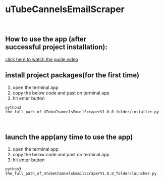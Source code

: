 # uTubeCannelsEmailScraper
<br>

## How to use the app (after successful project installation):
<a href="https://vimeo.com/914775867?share=copy" target="_blank">click here to watch the guide video</a>
<br>

## install project packages(for the first time)
1. open the terminal app
2. copy the below code and past on terminal app
3. hit enter button

```shell
python3 the_full_path_of_UTubeChannelsEmailScraperV1.0.0_folder/installer.py
```
<br>

## launch the app(any time to use the app)
1. open the terminal app
2. copy the below code and past on terminal app
3. hit enter button

```shell
python3 the_full_path_of_UTubeChannelsEmailScraperV1.0.0_folder/launcher.py
```
<br>

